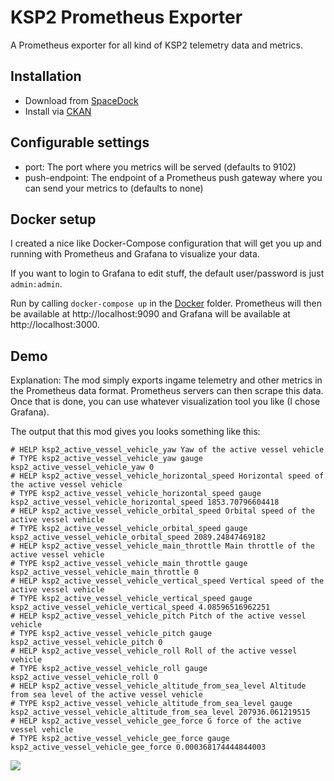 # KSP2 Prometheus Exporter

A Prometheus exporter for all kind of KSP2 telemetry data and metrics.

## Installation

* Download from [SpaceDock](https://spacedock.info/mod/3370/KSP2%20Prometheus%20Exporter)
* Install via [CKAN](https://github.com/KSP-CKAN/CKAN)

## Configurable settings

* port: The port where you metrics will be served (defaults to 9102)
* push-endpoint: The endpoint of a Prometheus push gateway where you can send your metrics to (defaults to none)

## Docker setup

I created a nice like Docker-Compose configuration that will get you up and running with Prometheus and Grafana to visualize your data.

If you want to login to Grafana to edit stuff, the default user/password is just `admin:admin`.

Run by calling `docker-compose up` in the [Docker](Docker/) folder. Prometheus will then be available at http://localhost:9090 and Grafana will be available at http://localhost:3000.

## Demo

Explanation: The mod simply exports ingame telemetry and other metrics in the Prometheus data format.
Prometheus servers can then scrape this data. Once that is done, you can use whatever visualization tool you like (I chose Grafana).

The output that this mod gives you looks something like this:

```prometheus
# HELP ksp2_active_vessel_vehicle_yaw Yaw of the active vessel vehicle
# TYPE ksp2_active_vessel_vehicle_yaw gauge
ksp2_active_vessel_vehicle_yaw 0
# HELP ksp2_active_vessel_vehicle_horizontal_speed Horizontal speed of the active vessel vehicle
# TYPE ksp2_active_vessel_vehicle_horizontal_speed gauge
ksp2_active_vessel_vehicle_horizontal_speed 1853.70796604418
# HELP ksp2_active_vessel_vehicle_orbital_speed Orbital speed of the active vessel vehicle
# TYPE ksp2_active_vessel_vehicle_orbital_speed gauge
ksp2_active_vessel_vehicle_orbital_speed 2089.24847469182
# HELP ksp2_active_vessel_vehicle_main_throttle Main throttle of the active vessel vehicle
# TYPE ksp2_active_vessel_vehicle_main_throttle gauge
ksp2_active_vessel_vehicle_main_throttle 0
# HELP ksp2_active_vessel_vehicle_vertical_speed Vertical speed of the active vessel vehicle
# TYPE ksp2_active_vessel_vehicle_vertical_speed gauge
ksp2_active_vessel_vehicle_vertical_speed 4.08596516962251
# HELP ksp2_active_vessel_vehicle_pitch Pitch of the active vessel vehicle
# TYPE ksp2_active_vessel_vehicle_pitch gauge
ksp2_active_vessel_vehicle_pitch 0
# HELP ksp2_active_vessel_vehicle_roll Roll of the active vessel vehicle
# TYPE ksp2_active_vessel_vehicle_roll gauge
ksp2_active_vessel_vehicle_roll 0
# HELP ksp2_active_vessel_vehicle_altitude_from_sea_level Altitude from sea level of the active vessel vehicle
# TYPE ksp2_active_vessel_vehicle_altitude_from_sea_level gauge
ksp2_active_vessel_vehicle_altitude_from_sea_level 207936.061219515
# HELP ksp2_active_vessel_vehicle_gee_force G force of the active vessel vehicle
# TYPE ksp2_active_vessel_vehicle_gee_force gauge
ksp2_active_vessel_vehicle_gee_force 0.000368174444844003
```

[![](https://img.youtube.com/vi/3SCYy1J_Pqc/0.jpg)](https://youtu.be/3SCYy1J_Pqc)